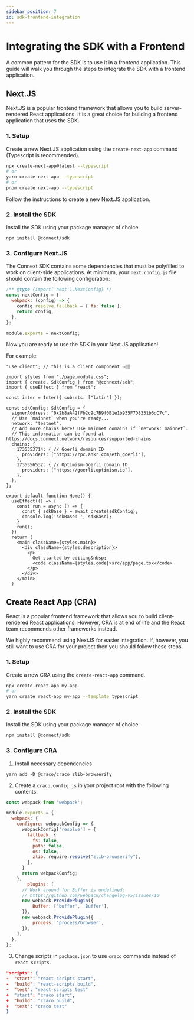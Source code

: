 ```yaml
---
sidebar_position: 7
id: sdk-frontend-integration
---
```


# Integrating the SDK with a Frontend

A common pattern for the SDK is to use it in a frontend application. This guide will walk you through the steps to integrate the SDK with a frontend application.

## Next.JS

Next.JS is a popular frontend framework that allows you to build server-rendered React applications. It is a great choice for building a frontend application that uses the SDK.

### 1. Setup

Create a new Next.JS application using the `create-next-app` command (Typescript is recommended).

```bash
npx create-next-app@latest --typescript
# or
yarn create next-app --typescript
# or
pnpm create next-app --typescript
```

Follow the instructions to create a new Next.JS application.

### 2. Install the SDK

Install the SDK using your package manager of choice.

```bash npm2yarn
npm install @connext/sdk
```

### 3. Configure Next.JS

The Connext SDK contains some dependencies that must be polyfilled to work on client-side applications. At minimum, your `next.config.js` file should contain the following configuration:

```js title="next.config.js"
/** @type {import('next').NextConfig} */
const nextConfig = {
  webpack: (config) => {
    config.resolve.fallback = { fs: false };
    return config;
  },
};

module.exports = nextConfig;
```

Now you are ready to use the SDK in your Next.JS application!

For example:

```tsx title="pages/index.tsx"
"use client"; // this is a client component 👈🏽

import styles from "./page.module.css";
import { create, SdkConfig } from "@connext/sdk";
import { useEffect } from "react";

const inter = Inter({ subsets: ["latin"] });

const sdkConfig: SdkConfig = {
  signerAddress: "0x2b8aA42fFb2c9c7B9f0B1e1b935F7D8331b6dC7c",
  // Use `mainnet` when you're ready...
  network: "testnet",
  // Add more chains here! Use mainnet domains if `network: mainnet`.
  // This information can be found at https://docs.connext.network/resources/supported-chains
  chains: {
    1735353714: { // Goerli domain ID
      providers: ["https://rpc.ankr.com/eth_goerli"],
    },
    1735356532: { // Optimism-Goerli domain ID
      providers: ["https://goerli.optimism.io"],
    },
  },
};

export default function Home() {
  useEffect(() => {
    const run = async () => {
      const { sdkBase } = await create(sdkConfig);
      console.log('sdkBase: ', sdkBase);
    }
    run();
  })
  return (
    <main className={styles.main}>
      <div className={styles.description}>
        <p>
          Get started by editing&nbsp;
          <code className={styles.code}>src/app/page.tsx</code>
        </p>
      </div>
    </main>
  )
```

## Create React App (CRA)

React is a popular frontend framework that allows you to build client-rendered React applications. However, CRA is at end of life and the React team recommends other frameworks instead. 

We highly recommend using NextJS for easier integration. If, however, you still want to use CRA for your project then you should follow these steps.

### 1. Setup

Create a new CRA using the `create-react-app` command.

```bash
npx create-react-app my-app
# or
yarn create react-app my-app --template typescript
```

### 2. Install the SDK

Install the SDK using your package manager of choice.

```bash npm2yarn
npm install @connext/sdk
```

### 3. Configure CRA

1) Install necessary dependencies

```
yarn add -D @craco/craco zlib-browserify 
```

2) Create a `craco.config.js` in your project root with the following contents.

```js
const webpack from 'webpack';

module.exports = {
  webpack: {
    configure: webpackConfig => {
      webpackConfig['resolve'] = {
        fallback: {
          fs: false,
          path: false,
          os: false,
          zlib: require.resolve("zlib-browserify"),
        },
      }
      return webpackConfig;
    },
		plugins: [
      // Work around for Buffer is undefined:
      // https://github.com/webpack/changelog-v5/issues/10
      new webpack.ProvidePlugin({
          Buffer: ['buffer', 'Buffer'],
      }),
      new webpack.ProvidePlugin({
          process: 'process/browser',
      }),
    ],
  },
};
```

3) Change scripts in `package.json` to use `craco` commands instead of `react-scripts`.

```json
"scripts": {
-  "start": "react-scripts start",
-  "build": "react-scripts build",
-  "test": "react-scripts test"
+  "start": "craco start",
+  "build": "craco build",
+  "test": "craco test"
}
```